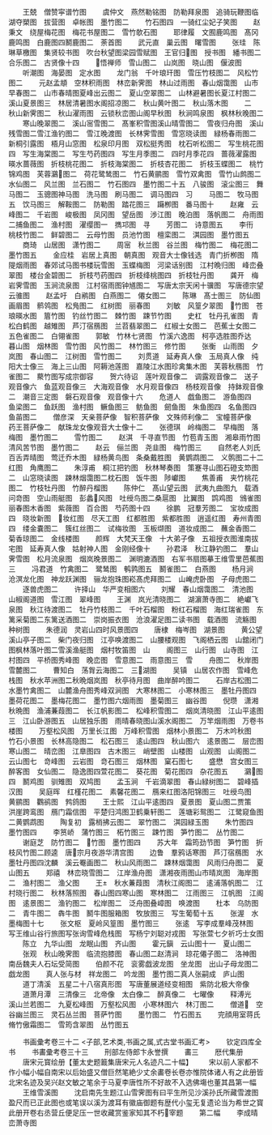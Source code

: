 <!-- { "loadSidebar": true } -->
　　王兢　僧赞寜谱竹图
　　虞仲文　燕然勒铭图　防勒拜泉图　追骑玩鞭图临湖夺槊图　拔营图　卓帐图　墨竹图二
　　竹石图四　一骑红尘妃子笑图
　　赵秉文　绕屋梅花图　梅花书屋图二　雪竹欹石图
　　耶律履　文囿鹿鸣图　髙冈鹿鸣图　白鹿图四鬭鹿图二　荼首图
　　武元直　巢云图　曙雪图
　　张珪　陈琳草檄图　集贤较书图　吹台秋望图梁园雪赋图　王官归图　授书图　繙书图二合乐图二　古贤像十四
　　悟禅师　雪山图二　山岚图　晓山图　偃波图
　　听潮图　海晏图　定水图
　　龙门翁　千叶琅玕图　雪压竹枝图二　风松竹图二
　　元赵孟頫　空林积雨图　林峦新霁图　林山过雨图　春山烟霭图　山市早春图二　山市春晴图夏峰出云图二　夏山空翠图二　山林避暑图长夏江村图二　溪山夏景图三　林居清暑图水阁招凉图二　秋山黄叶图二　秋山落木图
　　二　秋山新霁图二　秋山濯雨图　云锁秋峦图山阁早秋图　秋涧鸣泉图　枫林秋晚图二
　　寒山晚翠图二　溪山宻雪图二　髙峯积雪图溪山晴雪图二　雪夜归舟图　溪山残雪图二雪江渔钓图二　雪江晚渡图　长林霁雪图　雪窓晓读图　緑杨春雨图二　新桐引露图　梧月山窓图　松泉印月图　双松挺秀图　枕石听松图二　写生桃花图四　写生海棠图二　写生芍药图四　写生月季图二　四时月季花四　蔷薇濯露图　暎水蔷薇图　折枝桃花图二　折枝海棠图二　折枝杏花图二　折枝玉蝶图二　桃竹锦鸡图　芙蓉鸂图二　荷花鹭鸶图二　竹石黄鹂图　雪竹双禽图　雪竹山鹧图二　水仙图二　风兰图　兰石图二　竹石图四　墨竹图二十五　八骏图　滚尘图三　舞马图二　玉骢图神马图　洗马图　刷马图二　调马图四　习
　　马图二　牧马图五　饮马图三　解鞍图二　防勒图　踏花图三　躤栁图　番马图十
　　赵雍　云峰图二　千岩图　峻极图　凤冈图　望岳图　渉江图　晚泊图　落帆图二　舟雨图二捕鱼图二　渔村图　濯缨图一　擕邛图　寻
　　芳图二　诗意图五
　　李衎　桃枝竹图二　鲜碧图二　云母竹图　员池竹图　檀栾图二　淇园图　墨竹图五
　　商琦　山居图　潇竹图二
　　周宻　秋兰图　谷兰图　梅竹图二　梅花图二墨竹图五
　　金应桂　岩居上真图　朝真图　观音大士像钱选　青门折栁图　隋隄烟雨图　春郊试马图书楼玩雪图　玉蝶梅图　河梁话别图　江村晩归图　峰峦叠翠图　楼台金碧图二　折枝芍药图四　折枝绛桃图四　折枝牡丹图
　　龚开　梅岩霁雪图　玉涧流泉图　江村宿雨图钟馗图二　写唐太宗天闲十骥图　写唐德宗望云骓图
　　赵孟吁　白鹇图　白燕图二　僊女图二
　　陈琳　髙士图三　防仙图　画眉图　鹡鸰图　松鳬图二　红树图　丽春图
　　刘敏　风篁夕翠图　竹图　苍琅暎水图　篃竹图　钓丝竹图二　棘竹图　踈节竹图
　　史杠　牡丹孔雀图　青松白鹤图　越雉图　芦汀宿鴈图　兰苕翡翠图二　红椒士女图二　芭蕉士女图二　五色雀图二　白翎雀图
　　郭敏　竹林七贤图　竹溪六逸图　柯亭选胜图乔达　暮山图　烟林图　雪竹图　风竹图二　林竹图三　修竹图
　　张衡　山雨图　夕岚图　春山图二　江树图　雪竹图二
　　刘贯道　延寿真人像　玉局真人像　纯阳大士像三　海上三山图　阿耨池莲图　嘉陵江水图珍禽集木图　芙蓉秋鴈图　竹雀图二　藂竹图写成宗御容
　　贺六待诏　莲叶观音像二　调露观音像二　送子观音像六　鱼蓝观音像三　大海观音像　水月观音像四　杨枝观音像　持鉢观音像二　潮音三定图　磐石观音像　观音像十六
　　危道人　戯鱼图二　游鱼图四　鱼梁图二　鱼跃图　渔村图　鳜鱼图三　鲂鱼图　劒鱼图　朱鱼图四　名鱼图四　鱼苖图二
　　僧彦深　天亲菩萨像　智积菩萨像　文殊师利像二　宝幢菩萨像　药王菩萨像二　献珠龙女像观音大士像十二
　　张德琪　岭梅图二　早梅图　落梅图　墨竹图二
　　雪竹图二
　　赵淇　千寻直节图　竹苞青玉图　湘皋雨竹图清风苦节图　墨竹图二
　　赵云　俪兰图　尧韭图　梅竹图三
　　自然老人刘氏　百舌弄晴图　莺迁乔木图　緑杨黄鸟图　条桑戴胜图　黄鹦鹉图二　义鹘图二十二红图　角鹰图二
　　朱淳甫　桐江把钓图　秋林琴奏图　策蹇寻山图石磴支笻图二　山窓晓读图　踈林烟霭图二枕石图　饭牛图　陟巘图
　　焦善甫　夹竹桃花图二　竹枝牡丹图　竹醉丹榴图
　　陈仲仁　髙山望云图　武夷九曲图九　载酒问竒图　空山雨艇图　彭蠡风图　吐绶鸟图二桑扈图　比翼图　鹍鸡图　鳻雀图　丽春图木香图　紫薇图　百合图　芍药图十四
　　徐鹏　冠羣芳图二　宝妆成图四　晓妆新图　妆红图　尽天工图　红都胜图　紫都胜图　逍遥红图　寿州青图四　缕金嚢图二　簇红丝图二　试梅妆图　玉板缬图　道妆成图二　蘸金香图二　菊香琼图二　金线楼图
　　颜辉　大梵天王像　十大弟子像　五祖授衣图淮南拔宅图　延寿真人像　姑射神人图　金刚经像十
　　孙君泽　秋江静钓图二　羣山霁雪图　松月流泉图　烟岚晚景图二　渊明漉酒图　右军书扇图摹王维雪里芭蕉图三
　　冯君道　竹禽图二　鹭鸶图　鹌鹑图五　鬭雀图二　白燕图
　　杨月涧　沧溟龙化图　神龙跃渊图　骊龙抱珠图崧髙虎拜图二　山崦虎卧图　子母虎图二
　　逐兽虎图二
　　许择山　华严变相图六
　　刘耀　春山烟霭图二　清池图　山椒阁道图　雪江图　翠峰图
　　王渊　岚光清晓图二　湖濵萧寺图二　絶巘飞泉图　秋江待渡图二　牡丹竹枝图二　千叶石榴图　粉红石榴图　海红瑞雀图　东篱采菊图二东篱送酒图二　崇岗振衣图　沧浪濯足图二读书图　载酒图　流觞图　种树图
　　朱德润　灵岩山四时风景图四
　　唐棣　梅岑图　湖景图
　　黄公望　溪山亭子图二　柴门夜归图　江亭唤渡图二　山腰楼观图　飞阁栖云图　山舘闭门图枫林落叶图二雪溪渔艇图　烟村牧笛图　山
　　阁图三　山行图　山寺图　江村图四　平桥图秀峰图　晚峦图　雪意图二　雨意图三　雪
　　舟图二　秋岸图　雪麓图二
　　曹知白　荡胷云海图二　三湖图
　　吴镇　山居农作图　雪峰危栈图　秋水苹洲图二秋晩烟岚图　秋亭待月图　曲岸醉吟图二
　　石岸古松图二　水墨竹禽图二　山麓渔舟图秀峰双涧图　大寒林图二　小寒林图三　墨牡丹图四　墨荷花图二　墨梅花图二　墨竹图六烟雨图　墨菊图三　幽谷图
　　倪瓒　潇湘秋晩图　渔浦蒹葭图二　长江帆影图二　松峰积雪图二　烟岚清晓图　江山平逺图三　江山卧游图五　山居独乐图　雨晴春晓图山溪水阁图二　万竿烟雨图　万卷书楼图
　　万壑松风图　万里长江图　万峰积雪图　烟林小景图二　万木吟秋图　竹石小景图　长林高隐图二　松石图三　逺山图四　秋山图六　逺景图二　层峦图　寒山图二　晴峦图　江臯图四　古木图三　峭壁图　山楼图　山观图　山阁图二　云山图七　竒峰图　云岩图　竒石图三　烟林图　窠石图七
　　盛懋　宫女图三　醉客图　女仙图二　隐逸图四萱花图二　葵花图　菊花图四　杂花图五
　　鸂图四　鬭鸡图　驯雉图　双鸠图
　　孟玉涧　千岩滴翠图　春山緑树图二　碧峰插汉图
　　吴庭晖　红槿花图二　素馨花图二　鴈来红图洛阳锦图三　吐绶鸟图　黄鹂图　鸜鹆图　鹁鸽图
　　王士熙　江山平逺图四　夏景图　夏山图二贾策　洪崖跨鸾图　鴈门霜信图　平楚归鸿图卫鹤乗轩图二　莲塘彩鸳图二　江鹭窥鱼图二黄鹦鹉图
　　陶复初　露梢拂云图二　翠竹图二　淇园緑玉图
　　朱竹图四　墨竹图四
　　李筼峤　蒲竹图三　柘竹图三　踈竹图　笋竹图二　丛竹图二
　　谢庭芝　防竹图二　竹图　墨竹图四
　　苏大年　霜筠劲节图　笋竹图　折枝风竹图二顾逵　唐宗月夜游华清宫图
　　边鲁　羣鸦话寒图　芦汀宿鴈图　水墨牡丹图四沈麟　溪云罨画图二　秋山风雨图二　踈林烟霭图　风雨归舟图二　夏山图五
　　郑禧　林峦晓雪图二　江岸渔舟图　潇湘夜雨图山市晴岚图　海岸图二　渔村图二　渔父图
　　王　秋水蒹葭图　清秋江阁图二　逺浦落帆图二　江村晓行图二　秋林落照图　春山图四寒山图　寒林图二　江雨图三　江帆图　江阁图　逺景图二　渔钓图二　松岸图二　泛舟图叠嶂图　唤渡图
　　杜本　乌防图二　青牛图二　犇牛图　鬭牛图服箱图　牧放图三　写生葡萄十五
　　张渥　水墨梅图十七
　　张文枢　夏岭风篁图　墨竹图三
　　张逺　写李成羣峰茂林图　写王维山谷行旅图写张询雪峰危栈图　写杨宁刘聪对戎图　写张萱七夕祈巧士女图
　　陈立　九华山图　龙眠山图　齐山图
　　霍元鎭　云山图十一　夏山图二
　　张观　秋山晚霁图　临流抱膝图　春山图二赵清涧　琼花僊子图二　洛神图　南岳魏夫人石坛受简图
　　伯颜不花　衮雾戯波龙图　坐龙图　出山子母龙图二　戯龙图
　　真人张与材　祥龙图二　吟龙图　墨竹图二真人张嗣成　庐山图
　　道丁清溪　五星二十八宿真形图　写唐董展道经变相图　紫防北极大帝像
　　道萧月潭　三清像三　北帝像　太白像二　醉真像二　七曜像
　　释溥光　溪山兰若图二　九夏松峰图　万壑松风图　小寒林图六　林汀图二
　　僧道　空谷幽兰图三　灵石丛兰图　菩萨竹图
　　墨竹图二　竹石图五
　　完顔用室蒋氏　脩竹傲霜图二　雪筠含翠图　丛竹图五

　　书画彚考卷三十二
<子部,艺术类,书画之属,式古堂书画汇考>
　　钦定四库全书
　　书畵彚考卷三十三
　　刑部左侍郎卞永誉撰
　　畵三
　　厯代集册
　　唐宋元寳绘册【董太史题籖集唐宋元人名迹凡二十幅】
　　宋以前人家都不作小幅小幅自南宋以后始盛又僧巨然笔絶少丈余畵卷长卷亦惟院体诸人有之此册皆北宋名迹及吴兴赵文敏之笔余于马夏李唐性所不好故不入选佛塲也董其昌第一幅
　　王维雪溪图
　　沈启南先生题江山雪霁图有曰平生所见沙溪孙氏所藏雪渡图盈尺而已正此图也或笔误以溪为渡耳有徽庙御题有歴代小玺无复遗论当为希世之寳此册开卷右丞营丘便足压一世收藏赏鉴家知其不朽宰题
　　第二幅
　　李成晴峦萧寺图
